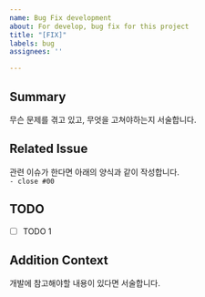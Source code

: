 ```yaml
---
name: Bug Fix development
about: For develop, bug fix for this project
title: "[FIX]"
labels: bug
assignees: ''

---
```


## Summary<br/>
무슨 문제를 겪고 있고, 무엇을 고쳐야하는지 서술합니다.

## Related Issue<br/>
관련 이슈가 한다면 아래의 양식과 같이 작성합니다.<br/>
`- close #00`

## TODO<br/>
- [ ] TODO 1

## Addition Context<br/>
개발에 참고해야할 내용이 있다면 서술합니다.
